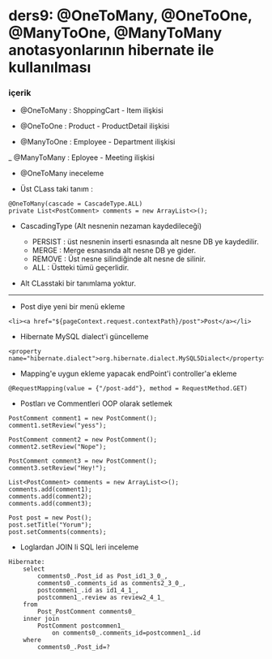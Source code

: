# ders9:  @OneToMany, @OneToOne, @ManyToOne, @ManyToMany   anotasyonlarının hibernate ile kullanılması


### içerik

- @OneToMany : ShoppingCart - Item ilişkisi

- @OneToOne : Product - ProductDetail ilişkisi

- @ManyToOne : Employee - Department ilişkisi

_ @ManyToMany : Eployee - Meeting ilişkisi


- @OneToMany ineceleme

- Üst CLass taki tanım :
```
@OneToMany(cascade = CascadeType.ALL)
private List<PostComment> comments = new ArrayList<>();
```

- CascadingType (Alt nesnenin nezaman kaydedileceği)
    - PERSIST : üst nesnenin inserti  esnasında alt nesne DB ye kaydedilir.
    - MERGE : Merge esnasında alt nesne DB ye gider.
    - REMOVE : Üst nesne silindiğinde alt nesne de silinir.
    - ALL : Üstteki tümü geçerlidir.


- Alt CLasstaki bir tanımlama yoktur.


---

- Post diye yeni bir menü ekleme
```
<li><a href="${pageContext.request.contextPath}/post">Post</a></li>
```

- Hibernate MySQL dialect'i güncelleme 
```
<property name="hibernate.dialect">org.hibernate.dialect.MySQL5Dialect</property>
```


- Mapping'e uygun ekleme yapacak endPoint'i controller'a ekleme 
```
@RequestMapping(value = {"/post-add"}, method = RequestMethod.GET)
```

- Postları ve Commentleri OOP olarak setlemek
```
PostComment comment1 = new PostComment();
comment1.setReview("yess");

PostComment comment2 = new PostComment();
comment2.setReview("Nope");

PostComment comment3 = new PostComment();
comment3.setReview("Hey!");

List<PostComment> comments = new ArrayList<>();
comments.add(comment1);
comments.add(comment2);
comments.add(comment3);

Post post = new Post();
post.setTitle("Yorum");
post.setComments(comments);
```

- Loglardan JOIN li SQL leri inceleme 
```
Hibernate: 
    select
        comments0_.Post_id as Post_id1_3_0_,
        comments0_.comments_id as comments2_3_0_,
        postcommen1_.id as id1_4_1_,
        postcommen1_.review as review2_4_1_ 
    from
        Post_PostComment comments0_ 
    inner join
        PostComment postcommen1_ 
            on comments0_.comments_id=postcommen1_.id 
    where
        comments0_.Post_id=?
```
